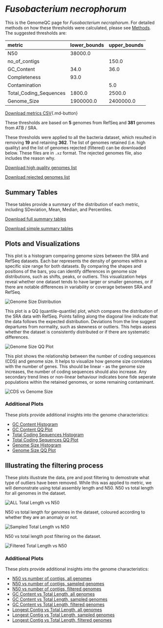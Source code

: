 # *Fusobacterium necrophorum*

This is the GenomeQC page for *Fusobacterium necrophorum*. For detailed methods on how these thresholds were calculated, please see [Methods](../../methods.md).
The suggested thresholds are: 

| metric                 | lower_bounds   | upper_bounds   |
|:-----------------------|:---------------|:---------------|
| N50                    | 38000.0        |                |
| no_of_contigs          |                | 150.0          |
| GC_Content             | 34.0           | 36.0           |
| Completeness           | 93.0           |                |
| Contamination          |                | 5.0            |
| Total_Coding_Sequences | 1800.0         | 2500.0         |
| Genome_Size            | 1900000.0      | 2400000.0      |

[Download metrics CSV](Fusobacterium_necrophorum_metrics.csv){.md-button}


These thresholds are based on **5** genomes from RefSeq and **381** genomes from ATB / SRA.

These thresholds were applied to all the bacteria dataset, which resulted in removing **19** and retaining **362**.
The list of genomes retained (i.e. high quality) and the list of genomes rejected (filtered) can be downloaded below. These files are in `.xz` format. The rejected genomes file, also includes the reason why.

[Download high quality genomes list](Fusobacterium_necrophorum_high_quality_genomes.csv.xz)


[Download rejected genomes list](Fusobacterium_necrophorum_filtered_out_genomes.csv.xz)



## Summary Tables
These tables provide a summary of the distribution of each metric, including SDeviation, Mean, Median, and Percentiles.

[Download full summary tables](summary.csv)

[Download simple summary tables](selected_summary.csv)

## Plots and Visualizations

This plot is a histogram comparing genome sizes between the SRA and RefSeq datasets. Each bar represents the density of genomes within a specific size range for both datasets. By comparing the shapes and positions of the bars, you can identify differences in genome size distributions, such as shifts, peaks, or outliers. This visualization helps reveal whether one dataset tends to have larger or smaller genomes, or if there are notable differences in variability or coverage between SRA and RefSeq.

![Genome Size Distribution](Genome_Size_refseq_histogram_kde.png)

This plot is a QQ (quantile-quantile) plot, which compares the distribution of the SRA data with RefSeq. Points falling along the diagonal line indicate that the data follows the expected distribution. Deviations from the line suggest departures from normality, such as skewness or outliers. This helps assess whether the dataset is consistently distributed or if there are systematic differences.

![Genome Size QQ Plot](Genome_Size_refseq_qqplot.png)

This plot shows the relationship between the number of coding sequences (CDS) and genome size. It helps to visualize how genome size correlates with the number of genes. This should be linear - as the genome size increases, the number of coding sequences should also increase. Any secondary trend lines or non-linear behaviour indicates bone fide seperate populations within the retained genomes, or some remaining contaminant. 

![CDS vs Genome Size](Fusobacterium_necrophorum_CDS_vs_Genome_Size.png)

### Additional Plots

These plots provide additional insights into the genome characteristics:

- [GC Content Histogram](GC_Content_refseq_histogram_kde.png)
- [GC Content QQ Plot](GC_Content_refseq_qqplot.png)
- [Total Coding Sequences Histogram](Total_Coding_Sequences_refseq_histogram_kde.png)
- [Total Coding Sequences QQ Plot](Total_Coding_Sequences_refseq_qqplot.png)
- [Genome Size Histogram](Genome_Size_refseq_histogram_kde.png)
- [Genome Size QQ Plot](Genome_Size_refseq_qqplot.png)
## Illustrating the filtering process
These plots illustrate the data, pre and post filtering to demostrate what type of outliers have been removed. While this was applied to metric, we will demonstrate using total assembly length and N50.
N50 vs total length for all genomes in the dataset.

![ALL Total Length vs N50](Fusobacterium_necrophorum_all_total_length_N50.png)

N50 vs total length for genomes in the dataset, coloured according to whether they are an anomaly or not.

![Sampled Total Length vs N50](Fusobacterium_necrophorum_sample_total_length_N50.png)

N50 vs total length post filtering on the dataset.

![Filtered Total Length vs N50](Fusobacterium_necrophorum_filt_total_length_N50.png)

### Additional Plots

These plots provide additional insights into the genome characteristics:

- [N50 vs number of contigs, all genomes](Fusobacterium_necrophorum_all_N50_number.png)
- [N50 vs number of contigs, sampled genomes](Fusobacterium_necrophorum_sample_N50_number.png)
- [N50 vs number of contigs, filtered genomes](Fusobacterium_necrophorum_filt_N50_number.png)
- [GC Content vs Total Length, all genomes](Fusobacterium_necrophorum_all_total_length_GC_Content.png)
- [GC Content vs Total Length, sampled genomes](Fusobacterium_necrophorum_sample_total_length_GC_Content.png)
- [GC Content vs Total Length, filtered genomes](Fusobacterium_necrophorum_filt_total_length_GC_Content.png)
- [Longest Contig vs Total Length, all genomes](Fusobacterium_necrophorum_all_total_length_longest.png)
- [Longest Contig vs Total Length, sampled genomes](Fusobacterium_necrophorum_sample_total_length_longest.png)
- [Longest Contig vs Total Length, filtered genomes](Fusobacterium_necrophorum_filt_total_length_longest.png)
